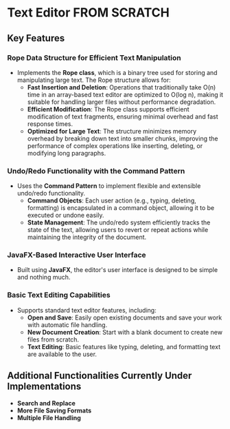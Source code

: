 # Text Editor FROM SCRATCH

## Key Features

### **Rope Data Structure for Efficient Text Manipulation**
- Implements the **Rope class**, which is a binary tree used for storing and manipulating large text. The Rope structure allows for:
    - **Fast Insertion and Deletion**: Operations that traditionally take O(n) time in an array-based text editor are optimized to O(log n), making it suitable for handling larger files without performance degradation.
    - **Efficient Modification**: The Rope class supports efficient modification of text fragments, ensuring minimal overhead and fast response times.
    - **Optimized for Large Text**: The structure minimizes memory overhead by breaking down text into smaller chunks, improving the performance of complex operations like inserting, deleting, or modifying long paragraphs.

### **Undo/Redo Functionality with the Command Pattern**
- Uses the **Command Pattern** to implement flexible and extensible undo/redo functionality.
    - **Command Objects**: Each user action (e.g., typing, deleting, formatting) is encapsulated in a command object, allowing it to be executed or undone easily.
    - **State Management**: The undo/redo system efficiently tracks the state of the text, allowing users to revert or repeat actions while maintaining the integrity of the document.

### **JavaFX-Based Interactive User Interface**
- Built using **JavaFX**, the editor's user interface is designed to be simple and nothing much.

### **Basic Text Editing Capabilities**
- Supports standard text editor features, including:
    - **Open and Save**: Easily open existing documents and save your work with automatic file handling.
    - **New Document Creation**: Start with a blank document to create new files from scratch.
    - **Text Editing**: Basic features like typing, deleting, and formatting text are available to the user.

## Additional Functionalities Currently Under Implementations
- **Search and Replace**
- **More File Saving Formats**
- **Multiple File Handling**
